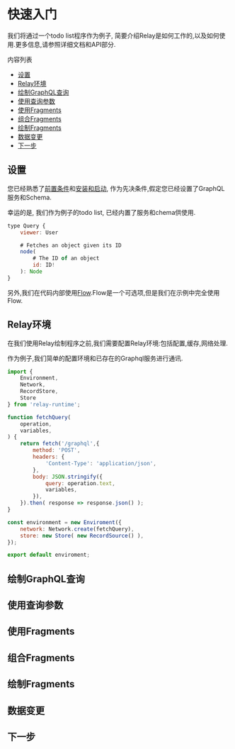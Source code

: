 # 快速入门
我们将通过一个todo list程序作为例子, 简要介绍Relay是如何工作的,以及如何使用.更多信息,请参照详细文档和API部分.

内容列表
- [设置](#user-content-设置)
- [Relay环境](#user-content-Relay环境)
- [绘制GraphQL查询](#user-content-绘制GraphQL查询)
- [使用查询参数](#user-content-使用查询参数)
- [使用Fragments](#user-content-使用Fragments)
- [组合Fragments](#user-content-组合Fragments)
- [绘制Fragments](#user-content-绘制Fragments)
- [数据变更](#user-content-数据变更)
- [下一步](#user-content-下一步)

## 设置
您已经熟悉了[前置条件]()和[安装和启动](), 作为先决条件,假定您已经设置了GraphQL服务和Schema.

幸运的是, 我们作为例子的todo list, 已经内置了服务和chema供使用.

```javascript
type Query {
    viewer: User

    # Fetches an object given its ID
    node(
        # The ID of an object
        id: ID!
    ): Node
}
```
另外,我们在代码内部使用[Flow](https://flow.org/).Flow是一个可选项,但是我们在示例中完全使用Flow.

## Relay环境
在我们使用Relay绘制程序之前,我们需要配置Relay环境:包括配置,缓存,网络处理.

作为例子,我们简单的配置环境和已存在的Graphql服务进行通讯.
```javascript
import {
    Environment,
    Network,
    RecordStore,
    Store
} from 'relay-runtime';

function fetchQuery(
    operation,
    variables,
) {
    return fetch('/graphql',{
        method: 'POST',
        headers: {
            'Content-Type': 'application/json',
        },
        body: JSON.stringify({
            query: operation.text,
            variables,
        }),
    }).then( response => response.json() );
}

const environment = new Enviroment({
    network: Network.create(fetchQuery),
    store: new Store( new RecordSource() ),
});

export default enviroment;
```

## 绘制GraphQL查询

## 使用查询参数

## 使用Fragments

## 组合Fragments

## 绘制Fragments

## 数据变更

## 下一步